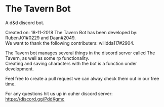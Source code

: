 # The Tavern Bot
A d&amp;d discord bot.

Created on: 18-11-2018
The Tavern Bot has been developed by: RubenJ01#0229 and Daan#2049. <br>
We want to thank the following contributers: willdda117#2904.

The Tavern bot manages several things in the discord server called The Tavern, as well as some rp functionality. <br>
Creating and saving characters with the bot is a function under development.

Feel free to create a pull request we can alway check them out in our free time.

For any questions hit us up in ouher discord server: https://discord.gg/PddKgmc
